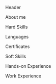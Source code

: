 Header

About me

Hard Skills

Languages

Certificates

Soft Skills

Hands-on Experience

Work Experience